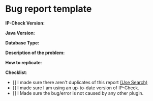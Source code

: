 # Bug report template 
<!--- In order to create a valid issue report you have to follow this template. -->
<!--- You may remove it if you are posting a feature request. -->
<!--- You can run command '/ipc status' to get the requested data points. -->
**IP-Check Version:**

**Java Version:**

**Database Type:**

**Description of the problem:**

**How to replicate**:
<!--- If you can reproduce the issue please tell us as detailed as possible step by step how to do that -->
**Checklist**:
<!-- Make sure you've completed the following steps (put an "X" between of brackets): -->
- [] I made sure there aren't duplicates of this report [(Use Search)](https://github.com/KeepJ96/IP-Check/issues)
- [] I made sure I am using an up-to-date version of IP-Check.
- [] I Made sure the bug/error is not caused by any other plugin.

